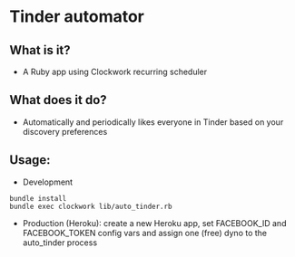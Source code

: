# Tinder automator

## What is it?
- A Ruby app using Clockwork recurring scheduler

## What does it do?
- Automatically and periodically likes everyone in Tinder based on your discovery preferences

## Usage:
- Development
```
bundle install
bundle exec clockwork lib/auto_tinder.rb
```
- Production (Heroku): create a new Heroku app, set FACEBOOK_ID and FACEBOOK_TOKEN config vars and assign one (free) dyno to the auto_tinder process
